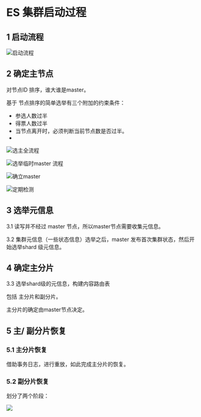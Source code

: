 # ES 集群启动过程

## 1 启动流程

![&#x542F;&#x52A8;&#x6D41;&#x7A0B;](../.gitbook/assets/image%20%2824%29.png)

## 2 确定主节点

对节点ID 排序，谁大谁是master。

基于 节点排序的简单选举有三个附加的约束条件：

* 参选人数过半
* 得票人数过半
* 当节点离开时，必须判断当前节点数是否过半。 
* 
![&#x9009;&#x4E3B;&#x5168;&#x6D41;&#x7A0B;](../.gitbook/assets/image%20%2817%29.png)

![&#x9009;&#x4E3E;&#x4E34;&#x65F6;master &#x6D41;&#x7A0B;](../.gitbook/assets/image%20%2829%29.png)

![&#x786E;&#x7ACB;master](../.gitbook/assets/image%20%2820%29.png)

![&#x5B9A;&#x671F;&#x68C0;&#x6D4B;](../.gitbook/assets/image%20%2821%29.png)

## 3 选举元信息

3.1 读写并不经过 master 节点，所以master节点需要收集元信息。

3.2 集群元信息（一些状态信息）选举之后，master 发布首次集群状态，然后开始选举shard 级元信息。

## 4 确定主分片

3.3 选举shard级的元信息，构建内容路由表

包括  主分片和副分片。  


主分片的确定由master节点决定。



## 5 主/ 副分片恢复

### 5.1 主分片恢复

借助事务日志，进行重放，如此完成主分片的恢复。

### 5.2 副分片恢复

划分了两个阶段：

![](../.gitbook/assets/image%20%2818%29.png)

